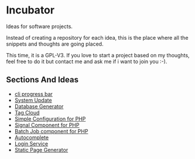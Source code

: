 # Incubator

Ideas for software projects.

Instead of creating a repository for each idea, this is the place where all the snippets and thoughts are going placed.

This time, it is a GPL-V3. If you love to start a project based on my thoughts, feel free to do it but contact me and ask me if i want to join you :-).

## Sections And Ideas

* [cli progress bar](https://github.com/stevleibelt/incubator/tree/master//cli/progressBar)
* [System Update](https://github.com/stevleibelt/incubator/tree/master//cli/update/system)
* [Database Generator](https://github.com/stevleibelt/incubator/tree/master//cli/generate/database)
* [Tag Cloud](https://github.com/stevleibelt/incubator/tree/master//general/fileManager)
* [Simple Configuration for PHP](https://github.com/stevleibelt/incubator/tree/master//component/php/merge_arrays)
* [Signal Component for PHP](https://github.com/stevleibelt/incubator/tree/master//component/php/signals)
* [Batch Job component for PHP](https://github.com/stevleibelt/incubator/tree/master//component/php/batch_job)
* [Autocomplete](https://github.com/stevleibelt/incubator/tree/master//web/general/autocomplete)
* [Login Service](https://github.com/stevleibelt/incubator/tree/master//web/service/login)
* [Static Page Generator](https://github.com/stevleibelt/incubator/tree/master//web/blog/static_page_generator)